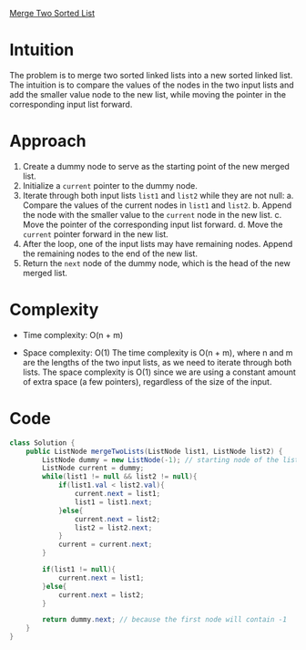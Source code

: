 [Merge Two Sorted List](https://leetcode.com/problems/merge-two-sorted-lists/description/)

# Intuition
The problem is to merge two sorted linked lists into a new sorted linked list. The intuition is to compare the values of the nodes in the two input lists and add the smaller value node to the new list, while moving the pointer in the corresponding input list forward.

# Approach
1. Create a dummy node to serve as the starting point of the new merged list.
2. Initialize a `current` pointer to the dummy node.
3. Iterate through both input lists `list1` and `list2` while they are not null:
   a. Compare the values of the current nodes in `list1` and `list2`.
   b. Append the node with the smaller value to the `current` node in the new list.
   c. Move the pointer of the corresponding input list forward.
   d. Move the `current` pointer forward in the new list.
4. After the loop, one of the input lists may have remaining nodes. Append the remaining nodes to the end of the new list.
5. Return the `next` node of the dummy node, which is the head of the new merged list.

# Complexity
- Time complexity: O(n + m)
* Space complexity: O(1)
The time complexity is O(n + m), where n and m are the lengths of the two input lists, as we need to iterate through both lists. The space complexity is O(1) since we are using a constant amount of extra space (a few pointers), regardless of the size of the input.

# Code
```java
class Solution {
    public ListNode mergeTwoLists(ListNode list1, ListNode list2) {
        ListNode dummy = new ListNode(-1); // starting node of the list
        ListNode current = dummy;
        while(list1 != null && list2 != null){
            if(list1.val < list2.val){
                current.next = list1;
                list1 = list1.next;
            }else{
                current.next = list2;
                list2 = list2.next;
            }
            current = current.next;
        }

        if(list1 != null){
            current.next = list1;
        }else{
            current.next = list2;
        }

        return dummy.next; // because the first node will contain -1
    }
}
```